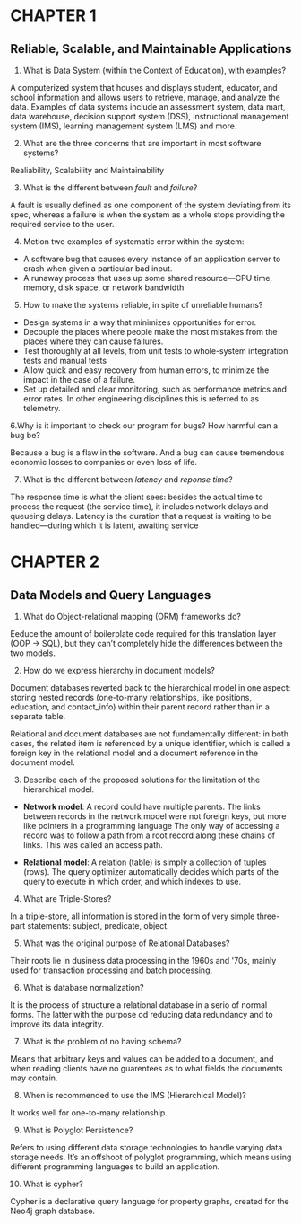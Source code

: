 # CHAPTER 1
## Reliable, Scalable, and Maintainable Applications

1. What is Data System (within the Context of Education), with examples?

A computerized system that houses and displays student, educator, and school information and allows users to retrieve, manage, and analyze the data. 
Examples of data systems include an assessment system, data mart, data warehouse, decision support system (DSS), instructional management system (IMS), 
learning management system (LMS) and more.

2. What are the three concerns that are important in most software systems?

Realiability, Scalability and Maintainability

3. What is the different between *fault* and *failure*? 

A fault is usually defined as one component of the system deviating from its spec, 
whereas a failure is when the system as a whole stops providing the required service to the user.

4. Metion two examples of systematic error within the system:

* A software bug that causes every instance of an application server to crash when given a particular bad input. 
* A runaway process that uses up some shared resource—CPU time, memory, disk space, or network bandwidth.

5. How to make the systems reliable, in spite of unreliable humans?

* Design systems in a way that minimizes opportunities for error.
* Decouple the places where people make the most mistakes from the places where
they can cause failures. 
* Test thoroughly at all levels, from unit tests to whole-system integration tests and
manual tests
* Allow quick and easy recovery from human errors, to minimize the impact in the
case of a failure.
* Set up detailed and clear monitoring, such as performance metrics and error
rates. In other engineering disciplines this is referred to as telemetry.

6.Why is it important to check our program for bugs?  How harmful can a bug be?  

Because a bug is a flaw in the software. And a bug can cause tremendous economic losses to companies or even loss of life.

7. What is the different between *latency* and *reponse time*?

The response time is what the client sees: besides the actual time to process the request (the service time), it includes
network delays and queueing delays. Latency is the duration that a request is waiting to be handled—during which it is latent, awaiting service

# CHAPTER 2
## Data Models and Query Languages

1. What do Object-relational mapping (ORM) frameworks do?

Eeduce the amount of boilerplate code required for this translation layer (OOP -> SQL), but they can’t completely hide the differences between the two models.

2. How do we express hierarchy in document models?

Document databases reverted back to the hierarchical model in one aspect: storing nested records (one-to-many relationships, like positions, 
education, and contact_info) within their parent record rather than in a separate table.

Relational and document databases are not fundamentally different: in both cases, the related item is referenced by a unique identifier, 
which is called a foreign key in the relational model and a document reference in the document model.

3. Describe each of the proposed solutions for the limitation of the hierarchical model.

* **Network model**: A record could have multiple parents. The links between records in the network model were not foreign keys, but more like 
pointers in a programming language The only way of accessing a record was to follow a path from a root record along these chains of links. 
This was called an access path.

* **Relational model**: A relation (table) is simply a collection of tuples (rows). The query optimizer automatically decides which parts of the 
query to execute in which order, and which indexes to use.

4. What are Triple-Stores?

In a triple-store, all information is stored in the form of very simple three-part statements: subject, predicate, object.

5. What was the original purpose of Relational Databases?

Their roots lie in dusiness data processing in the 1960s and '70s, mainly used for transaction processing and batch processing.

6. What is database normalization?

It is the process of structure a relational database in a serio of normal forms. The latter with the purpose od reducing data redundancy and to 
improve its data integrity.

7. What is the problem of no having schema?

Means that arbitrary keys and values can be added to a document, and when reading clients have no guarentees as to what fields the documents may contain.

8. When is recommended to use the IMS (Hierarchical Model)?

It works well for one-to-many relationship.

9. What is Polyglot Persistence?

Refers to using different data storage technologies to handle varying data storage needs. It’s an offshoot of polyglot programming, 
which means using different programming languages to build an application.

10. What is cypher?

Cypher is a declarative query language for property graphs, created for the Neo4j graph database.